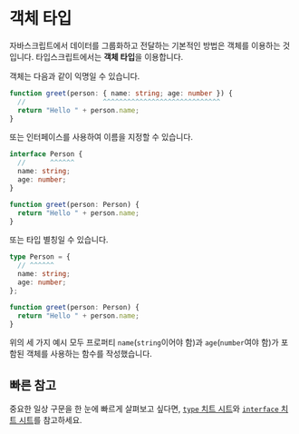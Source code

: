 # 객체 타입

자바스크립트에서 데이터를 그룹화하고 전달하는 기본적인 방법은 객체를 이용하는 것입니다. 타입스크립트에서는 **객체 타입**을 이용합니다.

객체는 다음과 같이 익명일 수 있습니다.

```ts twoslash
function greet(person: { name: string; age: number }) {
  //                   ^^^^^^^^^^^^^^^^^^^^^^^^^^^^^
  return "Hello " + person.name;
}
```

또는 인터페이스를 사용하여 이름을 지정할 수 있습니다.

```ts twoslash
interface Person {
  //      ^^^^^^
  name: string;
  age: number;
}

function greet(person: Person) {
  return "Hello " + person.name;
}
```

또는 타입 별칭일 수 있습니다.

```ts twoslash
type Person = {
  // ^^^^^^
  name: string;
  age: number;
};

function greet(person: Person) {
  return "Hello " + person.name;
}
```

위의 세 가지 예시 모두 프로퍼티 `name`(`string`이어야 함)과 `age`(`number`여야 함)가 포함된 객체를 사용하는 함수를 작성했습니다.

## 빠른 참고

중요한 일상 구문을 한 눈에 빠르게 살펴보고 싶다면, [`type` 치트 시트](../cheat-sheets/types.md)와 [`interface` 치트 시트](../cheat-sheets/interfaces.md)를 참고하세요.
